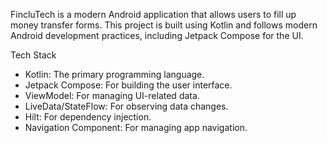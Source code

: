FincluTech is a modern Android application that allows users to fill up money transfer forms. 
This project is built using Kotlin and follows modern Android development practices, including Jetpack Compose for the UI.

Tech Stack

*   Kotlin: The primary programming language.
*   Jetpack Compose: For building the user interface.
*   ViewModel: For managing UI-related data.
*   LiveData/StateFlow: For observing data changes.
*   Hilt: For dependency injection.
*   Navigation Component: For managing app navigation.

